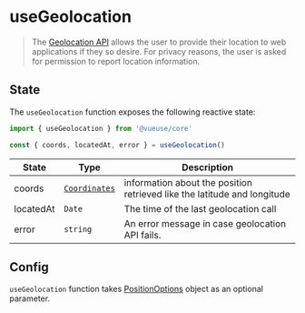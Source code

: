 # useGeolocation

> The [Geolocation API](https://developer.mozilla.org/en-US/docs/Web/API/Geolocation_API) allows the user to provide their location to web applications if they so desire. For privacy reasons, the user is asked for permission to report location information.

## State

The `useGeolocation` function exposes the following reactive state:

```js
import { useGeolocation } from '@vueuse/core'

const { coords, locatedAt, error } = useGeolocation()
```

| State     | Type                                                                          | Description                                                              |
| --------- | ----------------------------------------------------------------------------- | ------------------------------------------------------------------------ |
| coords    | [`Coordinates`](https://developer.mozilla.org/en-US/docs/Web/API/Coordinates) | information about the position retrieved like the latitude and longitude |
| locatedAt | `Date`                                                                        | The time of the last geolocation call                                    |
| error     | `string`                                                                      | An error message in case geolocation API fails.                          |

## Config

`useGeolocation` function takes [PositionOptions](https://developer.mozilla.org/en-US/docs/Web/API/PositionOptions) object as an optional parameter.
